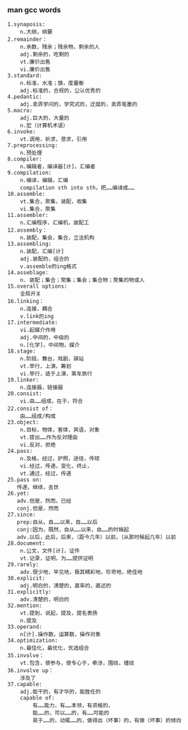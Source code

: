 ### man gcc words
    1.synaposis:
        n.大纲，纲要
    2.remainder：
        n.余数，残余；残余物，剩余的人
        adj.剩余的，吃剩的
        vt.廉价出售
        vi.廉价出售
    3.standard:
        n.标准，水准；旗，度量衡
        adj.标准的，合规的，公认优秀的
    4.pedantic:
        adj.卖弄学问的，学究式的，迂腐的，卖弄笔墨的
    5.macro:
        adj.巨大的，大量的
        n.宏（计算机术语）
    6.invoke:
        vt.调用，祈求，恳求，引用
    7.preprocessing:
        n.预处理
    8.compiler:
        n.编辑者，编译器[计]，汇编者
    9.compilation:
        n.编译，编辑，汇编
        compilation sth into sth，把……编译成……
    10.assemble:
        vt.集合，聚集，装配，收集
        vi.集合，聚集
    11.assembler:
        n.汇编程序，汇编机，装配工
    12.assembly：
        n.装配，集会，集合，立法机构
    13.assembling:
        n.装配，汇编[计]
        adj.装配的，组合的
        v.assemble的ing格式
    14.asseblage:
        n. 装配；集合；聚集；集会；集合物；聚集的物或人
    15.overall options:
        全局开关
    16.linking：
        n.连接，耦合
        v.link的ing
    17.intermediate:
        vi.起媒介作用
        adj.中间的，中级的
        n.[化学]，中间物，媒介
    18.stage:
        n.阶段，舞台，戏剧，驿站
        vt.举行，上演，筹划
        vi.举行，适于上演，乘车旅行
    19.linker:
        n.连接器，链接器
    20.consist:
        vi.由……组成，在于，符合
    22.consist of：
        由……组成/构成
    23.object:
        n.目标，物体，客体，宾语，对象
        vt.提出……作为反对理由
        vi.反对，拒绝
    24.pass:
        n.及格，经过，护照，途径，传球
        vi.经过，传递，变化，终止，
        vt.通过，经过，传递
    25.pass on:
       传递，继续，去世
    26.yet:
       adv.但是，然而，已经
       conj.但是，然而
    27.since:
       prep:自从，自……以来，自……以后
       conj:因为，既然，自从……以来，自……的时候起
       adv.以后，此后，后来，（距今几年）以前，（从那时候起几年）以前
    28.document:
        n.公文，文件[计]，证件
        vt.记录，证明，为……提供证明
    29.rarely:
        adv.很少地，罕见地，极其精彩地，珍奇地，绝佳地
    30.explicit:
        adj.明白的，清楚的，直率的，直述的
    31.explicitly:
        adv.清楚的，明白的
    32.mention:
        vt.提到，说起，提及，提名表扬
        n.提及
    33.operand:
        n[计].操作数，运算数，操作对象
    34.optimization:
        n.最佳化，最优化，优选组合
    35.involve：
        vt.包含，使参与，使专心于，牵涉，围绕，缠绕
    36.involve up：
        涉及了
    37.capable:
        adj.能干的，有才华的，能胜任的
        capable of:
            有……能力，有……本领，有资格的，
            能……的，可以……的，有……可能的
            易于……的，动辄……的，做得出（坏事）的，有做（坏事）的倾向